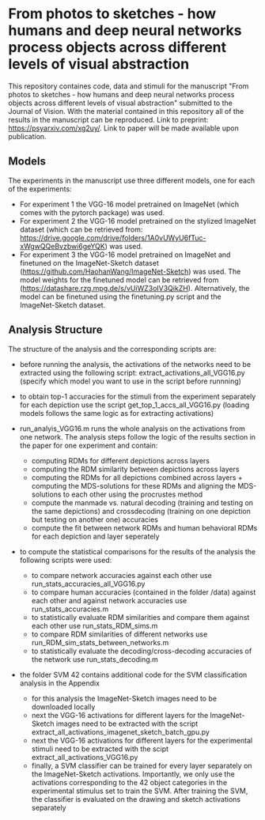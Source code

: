 # From photos to sketches - how humans and deep neural networks process objects across different levels of visual abstraction

This repository containes code, data and stimuli for the manuscript "From photos to sketches - how humans and deep neural networks process objects across different levels of visual abstraction" submitted to the Journal of Vision. 
With the material contained in this repository all of the results in the manuscript can be reproduced. 
Link to preprint: https://psyarxiv.com/xg2uy/. Link to paper will be made available upon publication. 

## Models 

The experiments in the manuscript use three different models, one for each of the experiments: 
- For experiment 1 the VGG-16 model pretrained on ImageNet (which comes with the pytorch package) was used.
- For experiment 2 the VGG-16 model pretrained on the stylized ImageNet dataset (which can be retrieved from: https://drive.google.com/drive/folders/1A0vUWyU6fTuc-xWgwQQeBvzbwi6geYQK) was used. 
- For experiment 3 the VGG-16 model pretrained on ImageNet and finetuned on the ImageNet-Sketch dataset (https://github.com/HaohanWang/ImageNet-Sketch) was used. The model weights for the finetuned model can be retrieved from (https://datashare.rzg.mpg.de/s/vUiWZ3oIV3QikZH). Alternatively, the model can be finetuned using the finetuning.py script and the ImageNet-Sketch dataset. 

## Analysis Structure 

The structure of the analysis and the corresponding scripts are: 

- before running the analysis, the activations of the networks need to be extracted using the following script: extract_activations_all_VGG16.py (specify which model you want to use in the script before runnning)
- to obtain top-1 accuracies for the stimuli from the experiment separately for each depiction use the script get_top_1_accs_all_VGG16.py (loading models follows the same logic as for extracting activations)
- run_analyis_VGG16.m runs the whole analysis on the activations from one network. The analysis steps follow the logic of the results section in the paper for one experiment and contain: 
  - computing RDMs for different depictions across layers
  - computing the RDM similarity between depictions across layers 
  - computing the RDMs for all depictions combined across layers + computing the MDS-solutions for these RDMs and aligning the MDS-solutions to each other using the procrustes method
  - compute the manmade vs. natural decoding (training and testing on the same depictions) and crossdecoding (training on one depiction but testing on another one) accuracies
  - compute the fit between network RDMs and human behavioral RDMs for each depiction and layer seperately 

 - to compute the statistical comparisons for the results of the analysis the following scripts were used:
    - to compare network accuracies against each other use run_stats_accuracies_all_VGG16.py 
    - to compare human accuracies (contained in the folder /data) against each other and against network accuracies use run_stats_accuracies.m
    - to statistically evaluate RDM similarities and compare them against each other use run_stats_RDM_sims.m
    - to compare RDM similarities of different networks use run_RDM_sim_stats_between_networks.m 
    - to statistically evaluate the decoding/cross-decoding accuracies of the network use run_stats_decoding.m 

- the folder SVM 42 contains additional code for the SVM classification analysis in the Appendix
    - for this analysis the ImageNet-Sketch images need to be downloaded locally 
    - next the VGG-16 activations for different layers for the ImageNet-Sketch images need to be extracted with the script extract_all_activations_imagenet_sketch_batch_gpu.py
    - next the VGG-16 activations for different layers for the experimental stimuli need to be extracted with the scipt extract_all_activations_VGG16.py
    - finally, a SVM classifier can be trained for every layer separately on the ImageNet-Sketch activations. Importantly, we only use the activations corresponding to the 42 object categories 
      in the experimental stimulus set to train the SVM. After training the SVM, the classifier is evaluated on the drawing and sketch activations separately